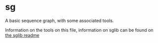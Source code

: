 # sg
A basic sequence graph, with some associated tools.

Information on the tools on this file, information on sglib can be found
on [the sglib readme](src/sglib/README.md)
